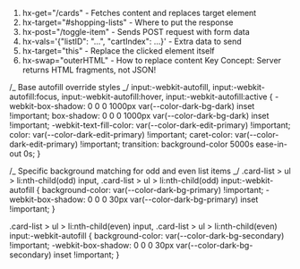 <!--
   ┌──────────────────────┐    ┌──────────────────────┐    ┌──────────────────────┐
   │     app.js           │    │    data/data.js      │    │   public/styles.css  │
   │   (Server/Routes)    │    │   (Static Data)      │    │     (Styling)        │
   │   ██████████████     │    │   ░░░░░░░░░░░░░░░░   │    │   ▓▓▓▓▓▓▓▓▓▓▓▓▓▓▓    │
   │                      │    │                      │    │                      │
   │ • Express server     │◄───┤ • Shopping lists     │    │ • Card styling       │
   │ • Routes (/, /cards) │    │ • Items with status  │    │ • Item states        │
   │ • HTMX endpoints     │    │ • Static array       │    │ • Responsive design  │
   │ • Port 3000          │    │                      │    │                      │
   └──────────────────────┘    └──────────────────────┘    └──────────────────────┘
              │                          ▲                           ▲
              │ imports                  │ imports                   │ linked
              ▼                          │                           │
   ┌──────────────────────┐              │                           │
   │   views/index.js     │              │                           │
   │   (Homepage HTML)    │              │                           │
   │   ████████████████   │              │                           │
   │                      │              │                           │
   │ • Main HTML template │              │                           │
   │ • HTMX script load   │──────────────┘                           │
   │ • "Load lists" btn   │                                          │
   │ • Container div      │──────────────────────────────────────────┘
   └──────────────────────┘
              ▲
              │ imports
              │
   ┌──────────────────────┐    ┌──────────────────────┐    ┌──────────────────────┐
   │   views/cards.js     │    │   views/list.js      │    │   views/cart.js      │
   │  (Lists Container)   │    │  (Single List)       │    │  (Cart Items)        │
   │  ████████████████    │    │  ████████████████    │    │  ████████████████    │
   │                      │    │                      │    │                      │
   │ • Maps all lists     │───►│ • Single list card   │───►│ • Individual items   │
   │ • Creates UL wrapper │    │ • Title + total      │    │ • Toggle bought state│
   │                      │    │ • Maps cart items    │    │ • HTMX click handler │
   │                      │    │ • Add item form      │    │ • Color coding       │
   └──────────────────────┘    └──────────────────────┘    └──────────────────────┘
                                       HTMX FLOW DIAGRAM
   ┌─────────────────────────────────────────────────────────────────────────────────────┐
   │                              USER INTERACTIONS                                      │
   └─────────────────────────────────────────────────────────────────────────────────────┘
       Browser                    Express Server                   Data Layer
   ┌─────────────┐              ┌─────────────────┐              ┌──────────────┐
   │             │              │                 │              │              │
   │  1. Visit   │─────────────►│  GET /          │              │              │
   │     /       │              │  returns        │              │              │
   │             │◄─────────────│  index.js       │              │              │
   │             │              │                 │              │              │
   │             │              └─────────────────┘              │              │
   │  2. Click   │                                               │              │
   │  "Load      │              ┌─────────────────┐              │              │
   │   lists"    │─────────────►│  GET /cards     │─────────────►│ data.js      │
   │             │   hx-get     │  returns        │ import       │ array        │
   │             │◄─────────────│  cards.js()     │◄─────────────│              │
   │             │   HTML       │                 │              │              │
   │             │              └─────────────────┘              │              │
   │  3. Click   │                                               │              │
   │   item to   │              ┌─────────────────┐              │              │
   │   toggle    │─────────────►│ POST /toggle-   │─────────────►│ Modify       │
   │             │   hx-post    │      item       │ find & update│ bought       │
   │             │◄─────────────│ returns updated │◄─────────────│ status       │
   │             │   HTML       │ cart.js()       │              │              │
   └─────────────┘              └─────────────────┘              └──────────────┘
                                   FILE RESPONSIBILITIES
   ┌─────────────────────────────────────────────────────────────────────────────────────┐
   │ app.js         │ ► Main server file                                                 │
   │                │ ► Routes: /, /cards, /toggle-item                                  │
   │                │ ► Handles HTMX requests                                            │
   │                │ ► Imports all view functions                                       │
   ├────────────────┼────────────────────────────────────────────────────────────────────┤
   │ data/data.js   │ ► Static shopping lists array                                      │
   │                │ ► Contains: id, title, shop, cart[], total, weekday                │
   │                │ ► Items have: item, bought, units                                  │
   ├────────────────┼────────────────────────────────────────────────────────────────────┤
   │ views/index.js │ ► Homepage HTML template                                           │
   │                │ ► Loads HTMX library                                               │
   │                │ ► "Load lists" button with hx-get="/cards"                         │
   ├────────────────┼────────────────────────────────────────────────────────────────────┤
   │ views/cards.js │ ► Container for all shopping lists                                 │
   │                │ ► Maps through data array                                          │
   │                │ ► Calls list.js for each item                                      │
   ├────────────────┼────────────────────────────────────────────────────────────────────┤
   │ views/list.js  │ ► Single shopping list card                                        │
   │                │ ► Shows title, total, shop, weekday                                │
   │                │ ► Maps through cart items                                          │
   │                │ ► Calls cart.js for each item                                      │
   ├────────────────┼────────────────────────────────────────────────────────────────────┤
   │ views/cart.js  │ ► Individual cart item                                             │
   │                │ ► Toggle functionality with HTMX                                   │
   │                │ ► hx-post="/toggle-item" with listID & cartIndex                   │
   │                │ ► Visual states: .in-cart (green) / .out-cart (red)                │
   └─────────────────────────────────────────────────────────────────────────────────────┘
   ═══════════════════════════════════════════════════════════════════════════════════════ -->

<!-- ***********  H T M X   L E A R N I N G   P O I N T S  *********** -->

1.  hx-get="/cards" - Fetches content and replaces target element
2.  hx-target="#shopping-lists" - Where to put the response
3.  hx-post="/toggle-item" - Sends POST request with form data
4.  hx-vals='{"listID": "...", "cartIndex": ...}' - Extra data to send
5.  hx-target="this" - Replace the clicked element itself
6.  hx-swap="outerHTML" - How to replace content
    Key Concept: Server returns HTML fragments, not JSON!

<!-- ***********  W O R K I N G  *********** -->

/_ Base autofill override styles _/
input:-webkit-autofill,
input:-webkit-autofill:focus,
input:-webkit-autofill:hover,
input:-webkit-autofill:active {
-webkit-box-shadow: 0 0 0 1000px var(--color-dark-bg-dark) inset !important;
box-shadow: 0 0 0 1000px var(--color-dark-bg-dark) inset !important;
-webkit-text-fill-color: var(--color-dark-edit-primary) !important;
color: var(--color-dark-edit-primary) !important;
caret-color: var(--color-dark-edit-primary) !important;
transition: background-color 5000s ease-in-out 0s;
}

/_ Specific background matching for odd and even list items _/
.card-list > ul > li:nth-child(odd) input,
.card-list > ul > li:nth-child(odd) input:-webkit-autofill {
background-color: var(--color-dark-bg-primary) !important;
-webkit-box-shadow: 0 0 0 30px var(--color-dark-bg-primary) inset !important;
}

.card-list > ul > li:nth-child(even) input,
.card-list > ul > li:nth-child(even) input:-webkit-autofill {
background-color: var(--color-dark-bg-secondary) !important;
-webkit-box-shadow: 0 0 0 30px var(--color-dark-bg-secondary) inset !important;
}

<!-- ***********  W O R K I N G  *********** -->

<!--

┌─────────────────┐    HTTP POST     ┌─────────────────┐    addItem()    ┌─────────────────┐    INSERT     ┌─────────────────┐
│                 │   /cart request  │                 │     function    │                 │   SQL query   │                 │
│   Frontend      │ ───────────────> │   app.js        │ ──────────────> │  Service Layer  │ ────────────> │   Supabase DB   │
│   (Browser)     │                  │   Route Handler │                 │ shopping-service│               │                 │
└─────────────────┘                  └─────────────────┘                 └─────────────────┘               └─────────────────┘
         ^                                     │                                   │                                 │
         │                                     │ await                             │ await                           │
         │                                     ▼                                   ▼                                 ▼
┌─────────────────┐     HTML response  ┌─────────────────┐    Promise with   ┌─────────────────┐    Promise with   ┌─────────────────┐
│                 │ <───────────────── │                 │ <──── new item ── │                 │ <──── new item ── │                 │
│   Updated UI    │                    │   displayCart() │       data        │   return data   │       data        │  Database Row   │
│                 │                    │                 │                   │                 │                   │   Created       │
└─────────────────┘                    └─────────────────┘                   └─────────────────┘                   └─────────────────┘

Flow Steps:
1. Browser sends POST /cart with product data
2. app.js receives request, calls await addItem()
3. Service layer receives call, makes INSERT to Supabase
4. Supabase creates database row, returns new record
5. Service layer returns the new item data
6. app.js receives the data, generates HTML with displayCart()
7. Browser receives updated HTML and displays it
-->
